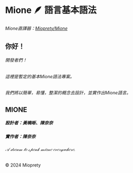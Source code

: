 # Mione 🪶 語言基本語法
###### Mione直譯器：[Mioprety/Mione](https://github.com/Mioprety/Mione)
## 你好！
###### 開發者們！
###### 這裡是暫定的基本Mione語法專案。

###### 我們將以簡單，易懂，整潔的概念去設計，並實作出Mione語言。
## MIONE
##### 設計者：黃曉晰、陳奈奈
##### 實作者：陳奈奈

###### 𝒜 𝒹𝓇𝑒𝒶𝓂 𝓉𝑜 𝓈𝓅𝑒𝒶𝓀 𝓂𝒾𝑜𝓃𝑒 𝑒𝓋𝑒𝓇𝓎𝓌𝒽𝑒𝓇𝑒.

<div class="footer">
        &copy; 2024 Mioprety
</div>
